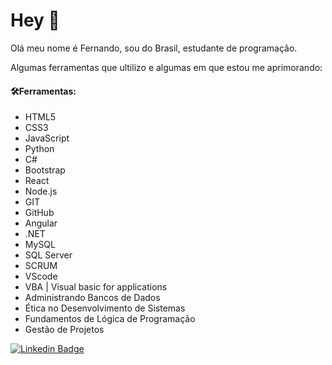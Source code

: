 # Hey 👋

Olá meu nome é Fernando, sou do Brasil, estudante de programação.

Algumas ferramentas que ultilizo e algumas em que estou me aprimorando:

#### 🛠Ferramentas:

- HTML5
- CSS3
- JavaScript
- Python
- C#
- Bootstrap
- React
- Node.js
- GIT
- GitHub
- Angular
- .NET
- MySQL
- SQL Server
- SCRUM
- VScode
- VBA | Visual basic for applications
- Administrando Bancos de Dados
- Ética no Desenvolvimento de Sistemas
- Fundamentos de Lógica de Programação
- Gestão de Projetos

[![Linkedin Badge](https://img.shields.io/badge/-LinkedIn-blue?style=flat-square&logo=Linkedin&logoColor=white&link=https://www.linkedin.com/in/fernando-monteiro-de-lima-nunes-5bb499175//)](https://www.linkedin.com/in/fernando-monteiro-de-lima-nunes-5bb499175/)



